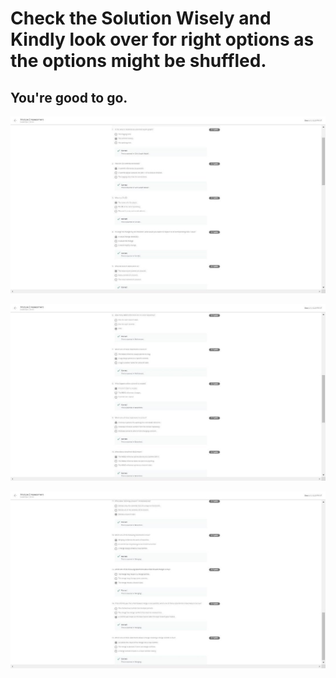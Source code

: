 # Check the Solution Wisely and Kindly look over for right options as the options might be shuffled.
## You're good to go.

﻿![](Aspose.Words.fdd4ccde-d3b4-4703-8e05-ce1e838a2c0a.001.jpeg)

![](Aspose.Words.fdd4ccde-d3b4-4703-8e05-ce1e838a2c0a.002.jpeg)

![](Aspose.Words.fdd4ccde-d3b4-4703-8e05-ce1e838a2c0a.003.jpeg)
